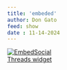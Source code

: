 ```yaml
---
title: 'embeded'
author: Don Gato
feed: show
date : 11-14-2024
---
```



<div class="tagembed-widget" style="width:100%;height:100% bg-color:#fdf497;" data-widget-id="2137834" data-tags="false"  view-url="https://widget.tagembed.com/2137834"></div><script src="https://widget.c/embed.min.js" type="text/javascript"></script>

<div class="embedsocial-hashtag" data-ref="c35dd36c7ad28879ceda2dfeee5bb60ea457bc9e"> <a class="feed-powered-by-es feed-powered-by-es-feed-img es-widget-branding" href="https://embedsocial.com/blog/embed-threads-feed/" target="_blank" title="Threads widget"> <img src="https://embedsocial.com/cdn/icon/embedsocial-logo.webp" alt="EmbedSocial"> <div class="es-widget-branding-text">Threads widget</div> </a> </div> <script> (function(d, s, id) { var js; if (d.getElementById(id)) {return;} js = d.createElement(s); js.id = id; js.src = "https://embedsocial.com/cdn/ht.js"; d.getElementsByTagName("head")[0].appendChild(js); }(document, "script", "EmbedSocialHashtagScript")); </script>